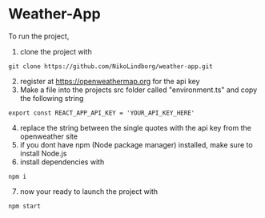 # Weather-App

To run the project,
1. clone the project with
```
git clone https://github.com/NikoLindborg/weather-app.git
```
2. register at https://openweathermap.org for the api key
3. Make a file into the projects src folder called "environment.ts" and copy the following string
```
export const REACT_APP_API_KEY = 'YOUR_API_KEY_HERE'
```
4. replace the string between the single quotes with the api key from the openweather site
5. if you dont have npm (Node package manager) installed, make sure to install Node.js
6. install dependencies with
```
npm i
```
7. now your ready to launch the project with
```
npm start
```
